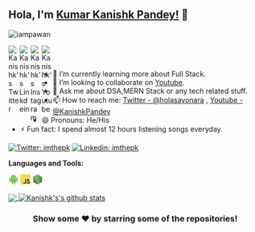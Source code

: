 ## Hola, I'm [Kumar Kanishk Pandey!](https://www.linkedin.com/in/kanishk-pandey-67329418b/) 👋

<p align="left"> <img src="https://komarev.com/ghpvc/?username=ikanishk&label=Views&color=blue&style=plastic" alt="iampawan" /> </p>

<a href="https://twitter.com/holasayonara">
  <img align="left" alt="Kanishk's Twitter" width="22px" src="https://cdn.jsdelivr.net/npm/simple-icons@v3/icons/twitter.svg" />
</a>
<a href="https://www.linkedin.com/in/kanishk-pandey-67329418b/">
  <img align="left" alt="Kanishk's Linkdein" width="22px" src="https://cdn.jsdelivr.net/npm/simple-icons@v3/icons/linkedin.svg" />
</a>

<a href="https://www.instagram.com/ikanishk__/">
  <img align="left" alt="Kanishk's Instagram" width="22px" src="https://cdn.jsdelivr.net/npm/simple-icons@v3/icons/instagram.svg" />
</a>

<a href="https://www.youtube.com/channel/UC-1fXRk2j-MvyFnmcayJw3g">
  <img align="left" alt="Kanishk's Youtube" width="22px" src="https://cdn.jsdelivr.net/npm/simple-icons@v3/icons/youtube.svg" />
</a>

<br/>
<br/>



- 🌱 I’m currently learning more about Full Stack.
- 👯 I’m looking to collaborate on [Youtube](https://www.youtube.com/channel/UC-1fXRk2j-MvyFnmcayJw3g).
- 💬 Ask me about DSA,MERN Stack or any tech related stuff.
- 📫 How to reach me: [Twitter - @holasayonara](https://twitter.com/holasayonara) , [Youtube - @KanishkPandey](https://www.youtube.com/channel/UC-1fXRk2j-MvyFnmcayJw3g)
- 😄 Pronouns: He/His
- ⚡ Fun fact: I spend almost 12 hours listening songs everyday.

[![Twitter: imthepk](https://img.shields.io/twitter/follow/holasayonara?style=social)](https://twitter.com/holasayonara)
[![Linkedin: imthepk](https://img.shields.io/badge/-imthepk-blue?style=flat-square&logo=Linkedin&logoColor=white&link=https://www.linkedin.com/in/kanishk-pandey-67329418b/)](https://www.linkedin.com/in/imthepk/)



**Languages and Tools:**  

<code><img height="20" src="https://raw.githubusercontent.com/github/explore/80688e429a7d4ef2fca1e82350fe8e3517d3494d/topics/android/android.png"></code>
<code><img height="20" src="https://raw.githubusercontent.com/github/explore/80688e429a7d4ef2fca1e82350fe8e3517d3494d/topics/javascript/javascript.png"></code>
<code><img height="20" src="https://raw.githubusercontent.com/github/explore/80688e429a7d4ef2fca1e82350fe8e3517d3494d/topics/nodejs/nodejs.png"></code>    

<a href="https://github.com/ikanishk">
  <img align="center" src="[![Anurag's GitHub stats](https://github-readme-stats.vercel.app/api?username=ikanishk)](https://github.com/ikanishk/github-readme-stats)
" />
</a>
<a href="https://github.com/ikanishk">
 <img align="center" src="https://github-readme-stats.vercel.app/api?username=ikanishk&show_icons=true&theme=light&line_height=27" alt="Kanishk's's github stats"/>
</a>


<div align="center">

### Show some ❤️ by starring some of the repositories!

</div>

